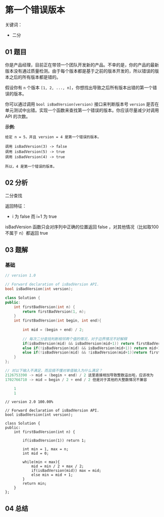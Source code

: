 # 第一个错误版本 

关键词：

- 二分

## 01 题目

你是产品经理，目前正在带领一个团队开发新的产品。不幸的是，你的产品的最新版本没有通过质量检测。由于每个版本都是基于之前的版本开发的，所以错误的版本之后的所有版本都是错的。

假设你有 `n` 个版本 `[1, 2, ..., n]`，你想找出导致之后所有版本出错的第一个错误的版本。

你可以通过调用 `bool isBadVersion(version)` 接口来判断版本号 `version` 是否在单元测试中出错。实现一个函数来查找第一个错误的版本。你应该尽量减少对调用 API 的次数。

**示例:**

```
给定 n = 5，并且 version = 4 是第一个错误的版本。

调用 isBadVersion(3) -> false
调用 isBadVersion(5) -> true
调用 isBadVersion(4) -> true

所以，4 是第一个错误的版本。 
```

## 02 分析

二分查找



返回特征：

-  i 为 false 而 i+1 为 true

isBadVersion 函数只会对序列中正确的位置返回 false ，对其他情况（比如取100 不属于 n）都返回 true

## 03 题解

### 基础

```c++
// version 1.0

// Forward declaration of isBadVersion API.
bool isBadVersion(int version);

class Solution {
public:
    int firstBadVersion(int n) {
        return firstBadVersion(1, n);
    }
    int firstBadVersion(int begin, int end){
        
        int mid = (begin + end) / 2;
        
        // 每次二分查找判断相邻两个值的情况，对于边界情况不好解释
        if(isBadVersion(mid) && isBadVersion(mid+1)) return firstBadVersion(1, mid-1);
        else if(!isBadVersion(mid) && isBadVersion(mid+1)) return mid+1;
        else if(!isBadVersion(mid) && !isBadVersion(mid+1))return firstBadVersion(mid+1, end);
    }
};

// 对以下输入不满足，而且搞不懂对单值输入为什么满足？
2126753390 -> mid = (begin + end) / 2 这里直接相加导致整数溢出啦，应该改为
1702766710 -> mid = begin / 2 + end / 2 但是对于其他的大整数情况不兼容

    1
    1
```

```
// version 2.0 100.00%

// Forward declaration of isBadVersion API.
bool isBadVersion(int version);

class Solution {
public:
    int firstBadVersion(int n) {
        
        if(isBadVersion(1)) return 1;
        
        int min = 1, max = n;
        int mid = 0;
        
        while(min < max){
            mid = min / 2 + max / 2;
            if(isBadVersion(mid)) max = mid;
            else min = mid + 1;
        }
        return min;
    }
};
```

## 04 总结


